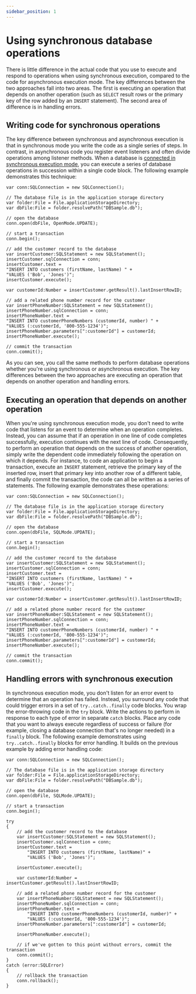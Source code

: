 ```yaml
---
sidebar_position: 1
---
```


# Using synchronous database operations

There is little difference in the actual code that you use to execute and
respond to operations when using synchronous execution, compared to the code for
asynchronous execution mode. The key differences between the two approaches fall
into two areas. The first is executing an operation that depends on another
operation (such as `SELECT` result rows or the primary key of the row added by
an `INSERT` statement). The second area of difference is in handling errors.

## Writing code for synchronous operations

The key difference between synchronous and asynchronous execution is that in
synchronous mode you write the code as a single series of steps. In contrast, in
asynchronous code you register event listeners and often divide operations among
listener methods. When a database is
[connected in synchronous execution mode](<https://help.adobe.com/en_US/FlashPlatform/reference/actionscript/3/flash/data/SQLConnection.html#open()>),
you can execute a series of database operations in succession within a single
code block. The following example demonstrates this technique:

    var conn:SQLConnection = new SQLConnection();

    // The database file is in the application storage directory
    var folder:File = File.applicationStorageDirectory;
    var dbFile:File = folder.resolvePath("DBSample.db");

    // open the database
    conn.open(dbFile, OpenMode.UPDATE);

    // start a transaction
    conn.begin();

    // add the customer record to the database
    var insertCustomer:SQLStatement = new SQLStatement();
    insertCustomer.sqlConnection = conn;
    insertCustomer.text =
    "INSERT INTO customers (firstName, lastName) " +
    "VALUES ('Bob', 'Jones')";
    insertCustomer.execute();

    var customerId:Number = insertCustomer.getResult().lastInsertRowID;

    // add a related phone number record for the customer
    var insertPhoneNumber:SQLStatement = new SQLStatement();
    insertPhoneNumber.sqlConnection = conn;
    insertPhoneNumber.text =
    "INSERT INTO customerPhoneNumbers (customerId, number) " +
    "VALUES (:customerId, '800-555-1234')";
    insertPhoneNumber.parameters[":customerId"] = customerId;
    insertPhoneNumber.execute();

    // commit the transaction
    conn.commit();

As you can see, you call the same methods to perform database operations whether
you're using synchronous or asynchronous execution. The key differences between
the two approaches are executing an operation that depends on another operation
and handling errors.

## Executing an operation that depends on another operation

When you're using synchronous execution mode, you don't need to write code that
listens for an event to determine when an operation completes. Instead, you can
assume that if an operation in one line of code completes successfully,
execution continues with the next line of code. Consequently, to perform an
operation that depends on the success of another operation, simply write the
dependent code immediately following the operation on which it depends. For
instance, to code an application to begin a transaction, execute an `INSERT`
statement, retrieve the primary key of the inserted row, insert that primary key
into another row of a different table, and finally commit the transaction, the
code can all be written as a series of statements. The following example
demonstrates these operations:

    var conn:SQLConnection = new SQLConnection();

    // The database file is in the application storage directory
    var folder:File = File.applicationStorageDirectory;
    var dbFile:File = folder.resolvePath("DBSample.db");

    // open the database
    conn.open(dbFile, SQLMode.UPDATE);

    // start a transaction
    conn.begin();

    // add the customer record to the database
    var insertCustomer:SQLStatement = new SQLStatement();
    insertCustomer.sqlConnection = conn;
    insertCustomer.text =
    "INSERT INTO customers (firstName, lastName) " +
    "VALUES ('Bob', 'Jones')";
    insertCustomer.execute();

    var customerId:Number = insertCustomer.getResult().lastInsertRowID;

    // add a related phone number record for the customer
    var insertPhoneNumber:SQLStatement = new SQLStatement();
    insertPhoneNumber.sqlConnection = conn;
    insertPhoneNumber.text =
    "INSERT INTO customerPhoneNumbers (customerId, number) " +
    "VALUES (:customerId, '800-555-1234')";
    insertPhoneNumber.parameters[":customerId"] = customerId;
    insertPhoneNumber.execute();

    // commit the transaction
    conn.commit();

## Handling errors with synchronous execution

In synchronous execution mode, you don't listen for an error event to determine
that an operation has failed. Instead, you surround any code that could trigger
errors in a set of `try..catch..finally` code blocks. You wrap the
error-throwing code in the `try` block. Write the actions to perform in response
to each type of error in separate `catch` blocks. Place any code that you want
to always execute regardless of success or failure (for example, closing a
database connection that's no longer needed) in a `finally` block. The following
example demonstrates using `try..catch..finally` blocks for error handling. It
builds on the previous example by adding error handling code:

    var conn:SQLConnection = new SQLConnection();

    // The database file is in the application storage directory
    var folder:File = File.applicationStorageDirectory;
    var dbFile:File = folder.resolvePath("DBSample.db");

    // open the database
    conn.open(dbFile, SQLMode.UPDATE);

    // start a transaction
    conn.begin();

    try
    {
    	// add the customer record to the database
    	var insertCustomer:SQLStatement = new SQLStatement();
    	insertCustomer.sqlConnection = conn;
    	insertCustomer.text =
    		"INSERT INTO customers (firstName, lastName)" +
    		"VALUES ('Bob', 'Jones')";

    	insertCustomer.execute();

    	var customerId:Number = insertCustomer.getResult().lastInsertRowID;

    	// add a related phone number record for the customer
    	var insertPhoneNumber:SQLStatement = new SQLStatement();
    	insertPhoneNumber.sqlConnection = conn;
    	insertPhoneNumber.text =
    		"INSERT INTO customerPhoneNumbers (customerId, number)" +
    		"VALUES (:customerId, '800-555-1234')";
    	insertPhoneNumber.parameters[":customerId"] = customerId;

    	insertPhoneNumber.execute();

    	// if we've gotten to this point without errors, commit the transaction
    	conn.commit();
    }
    catch (error:SQLError)
    {
    	// rollback the transaction
    	conn.rollback();
    }
